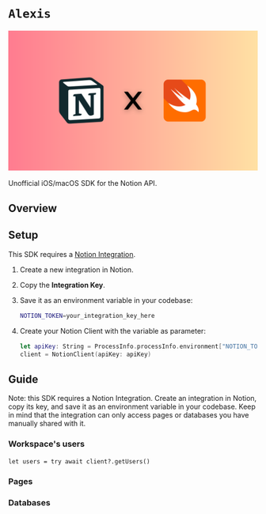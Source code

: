 # ``Alexis``

![Notion + Swift](Resources/alexis.png)

Unofficial iOS/macOS SDK for the Notion API.

## Overview


## Setup

This SDK requires a [Notion Integration](https://www.notion.so/my-integrations).

1. Create a new integration in Notion.  
2. Copy the **Integration Key**.  
3. Save it as an environment variable in your codebase:

    ```bash
    NOTION_TOKEN=your_integration_key_here
    ```
    
4. Create your Notion Client with the variable as parameter:
    ```swift
    let apiKey: String = ProcessInfo.processInfo.environment["NOTION_TOKEN"] ?? "Unavailable"
    client = NotionClient(apiKey: apiKey)
    ```

## Guide

Note: this SDK requires a Notion Integration.
Create an integration in Notion, copy its key, 
and save it as an environment variable in your codebase.
Keep in mind that the integration can only access 
pages or databases you have manually shared with it.


### Workspace's users

``let users = try await client?.getUsers()``

### Pages

### Databases

